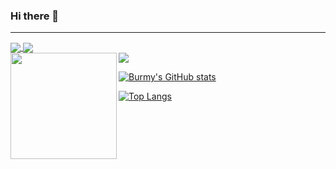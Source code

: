 ### Hi there 👋


---

<a href="https://github.com/anuraghazra/github-readme-stats">
  <img align="center" src="https://github-readme-stats.vercel.app/api/top-langs/?username=Burmy&layout=compact&theme=algolia" />
</a>
<a href="https://github.com/anuraghazra/github-readme-stats">
  <img align="center" src="https://github-readme-stats.vercel.app/api/top-langs/?username=Burmy&layout=compact&theme=algolia" />
</a>

<div>
  <img height="170" align="left" src="https://github-readme-stats.vercel.app/api?username=Burmy&show_icons=true&theme=algolia&hide=stars,contribs" />
  <img src="https://github-readme-stats.vercel.app/api/top-langs/?username=Burmy&layout=compact&theme=algolia" />
</div>

[![Burmy's GitHub stats](https://github-readme-stats.vercel.app/api?username=Burmy&show_icons=true&theme=midnight-purple&hide=stars,contribs)](https://github.com/anuraghazra/github-readme-stats)

[![Top Langs](https://github-readme-stats.vercel.app/api/top-langs/?username=Burmy&layout=compact&theme=midnight-purple)](https://github.com/anuraghazra/github-readme-stats)
